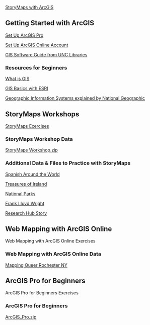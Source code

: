 [StoryMaps with ArcGIS](https://storymaps.arcgis.com/)

## Getting Started with ArcGIS

[Set Up ArcGIS Pro](gs_arcgispro.md)

[Set Up ArcGIS Online Account](gs_arcgisonline.md)

[GIS Software Guide from UNC Libraries](https://guides.lib.unc.edu/software/software)

### Resources for Beginners

[What is GIS](https://researchguides.library.wisc.edu/GIS)

[GIS Basics with ESRI](https://www.esri.com/training/catalog/5d9cd7de5edc347a71611ccc/gis-basics/)

[Geographic Information Systems explained by National Geographic](https://education.nationalgeographic.org/resource/geographic-information-system-gis/)

## StoryMaps Workshops

[StoryMaps Exercises](StoryMaps_and_Web_Mapping_with_ArcGIS_Online_Workshop_Spring_2023.pdf)

### StoryMaps Workshop Data

[StoryMaps Workshop.zip](Spring_2023_StoryMaps_Workshop.zip)

### Additional Data & Files to Practice with StoryMaps

[Spanish Around the World](Spanish_Language.zip)

[Treasures of Ireland](IrelandTreasure.zip)

[National Parks](NP_Story_Maps.zip)

[Frank Lloyd Wright](StoryMapFiles_FLW.zip) 

[Research Hub Story](ResearchHub.zip)

## Web Mapping with ArcGIS Online

Web Mapping with ArcGIS Online Exercises

### Web Mapping with ArcGIS Online Data

[Mapping Queer Rochester NY](Mapping_Queer_Rochester_NY.zip)

## ArcGIS Pro for Beginners

ArcGIS Pro for Beginners Exercises

### ArcGIS Pro for Beginners

[ArcGIS_Pro.zip](https://acrobat.adobe.com/link/track?uri=urn:aaid:scds:US:51b1bf26-e409-4bbf-af04-36d29f7b5c07)
